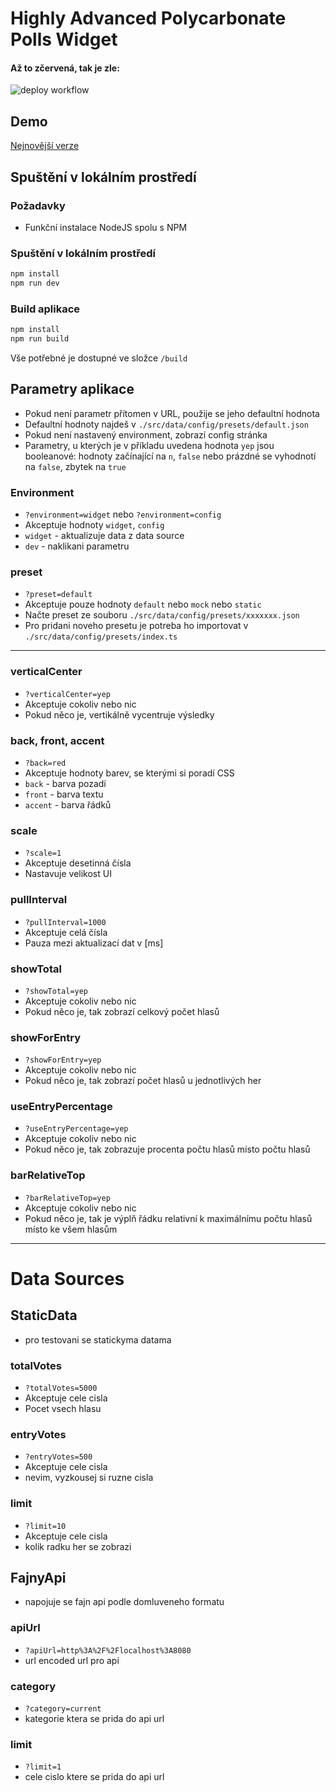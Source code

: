 # Highly Advanced Polycarbonate Polls Widget

#### Až to zčervená, tak je zle:

![deploy workflow](https://github.com/Jinderamarak/fajn-widget/actions/workflows/deploy.yml/badge.svg)

## Demo

[Nejnovější verze](https://jinderamarak.github.io/fajn-widget)

## Spuštění v lokálním prostředí

### Požadavky

- Funkční instalace NodeJS spolu s NPM

### Spuštění v lokálním prostředí

```bash
npm install
npm run dev
```

### Build aplikace

```bash
npm install
npm run build
```

Vše potřebné je dostupné ve složce `/build`

## Parametry aplikace

- Pokud není parametr přítomen v URL, použije se jeho defaultní hodnota
- Defaultní hodnoty najdeš v `./src/data/config/presets/default.json`
- Pokud není nastavený environment, zobrazí config stránka
- Parametry, u kterých je v příkladu uvedena hodnota `yep` jsou booleanové: hodnoty začínající na `n`, `false` nebo prázdné se vyhodnotí na `false`, zbytek na `true`

### Environment

- `?environment=widget` nebo `?environment=config`
- Akceptuje hodnoty `widget`, `config`
- `widget` - aktualizuje data z data source
- `dev` - naklikani parametru

### preset

- `?preset=default`
- Akceptuje pouze hodnoty `default` nebo `mock` nebo `static`
- Načte preset ze souboru `./src/data/config/presets/xxxxxxx.json`
- Pro pridani noveho presetu je potreba ho importovat v `./src/data/config/presets/index.ts`

---

### verticalCenter

- `?verticalCenter=yep`
- Akceptuje cokoliv nebo nic
- Pokud něco je, vertikálně vycentruje výsledky

### back, front, accent

- `?back=red`
- Akceptuje hodnoty barev, se kterými si poradí CSS
- `back` - barva pozadí
- `front` - barva textu
- `accent` - barva řádků

### scale

- `?scale=1`
- Akceptuje desetinná čísla
- Nastavuje velikost UI

### pullInterval

- `?pullInterval=1000`
- Akceptuje celá čísla
- Pauza mezi aktualizací dat v [ms]

### showTotal

- `?showTotal=yep`
- Akceptuje cokoliv nebo nic
- Pokud něco je, tak zobrazí celkový počet hlasů

### showForEntry

- `?showForEntry=yep`
- Akceptuje cokoliv nebo nic
- Pokud něco je, tak zobrazí počet hlasů u jednotlivých her

### useEntryPercentage

- `?useEntryPercentage=yep`
- Akceptuje cokoliv nebo nic
- Pokud něco je, tak zobrazuje procenta počtu hlasů místo počtu hlasů

### barRelativeTop

- `?barRelativeTop=yep`
- Akceptuje cokoliv nebo nic
- Pokud něco je, tak je výplň řádku relativní k maximálnímu počtu hlasů místo ke všem hlasům

---

# Data Sources

## StaticData

- pro testovani se statickyma datama

### totalVotes

- `?totalVotes=5000`
- Akceptuje cele cisla
- Pocet vsech hlasu

### entryVotes

- `?entryVotes=500`
- Akceptuje cele cisla
- nevim, vyzkousej si ruzne cisla

### limit

- `?limit=10`
- Akceptuje cele cisla
- kolik radku her se zobrazi

## FajnyApi

- napojuje se fajn api podle domluveneho formatu

### apiUrl

- `?apiUrl=http%3A%2F%2Flocalhost%3A8080`
- url encoded url pro api

### category

- `?category=current`
- kategorie ktera se prida do api url

### limit

- `?limit=1`
- cele cislo ktere se prida do api url
